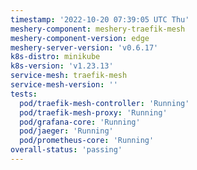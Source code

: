 ```yaml
---
timestamp: '2022-10-20 07:39:05 UTC Thu'
meshery-component: meshery-traefik-mesh
meshery-component-version: edge
meshery-server-version: 'v0.6.17'
k8s-distro: minikube
k8s-version: 'v1.23.13'
service-mesh: traefik-mesh
service-mesh-version: ''
tests:
  pod/traefik-mesh-controller: 'Running'
  pod/traefik-mesh-proxy: 'Running'
  pod/grafana-core: 'Running'
  pod/jaeger: 'Running'
  pod/prometheus-core: 'Running'
overall-status: 'passing'
---
```

